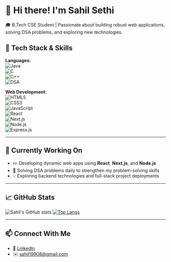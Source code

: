 # 👋 Hi there! I'm Sahil Sethi

🎓 B.Tech CSE Student | Passionate about building robust web applications, solving DSA problems, and exploring new technologies.

## 🚀 Tech Stack & Skills

**Languages:**  
![Java](https://img.shields.io/badge/Java-ED8B00?style=flat-square&logo=openjdk)  
![C](https://img.shields.io/badge/C-00599C?style=flat-square&logo=c)  
![C++](https://img.shields.io/badge/C++-00599C?style=flat-square&logo=cplusplus)  
![DSA](https://img.shields.io/badge/DSA-Important-orange?style=flat-square)

**Web Development:**  
![HTML5](https://img.shields.io/badge/HTML5-E34F26?style=flat-square&logo=html5)  
![CSS3](https://img.shields.io/badge/CSS3-1572B6?style=flat-square&logo=css3)  
![JavaScript](https://img.shields.io/badge/JavaScript-F7DF1E?style=flat-square&logo=javascript)  
![React](https://img.shields.io/badge/React-20232A?style=flat-square&logo=react)  
![Next.js](https://img.shields.io/badge/Next.js-000000?style=flat-square&logo=nextdotjs)  
![Node.js](https://img.shields.io/badge/Node.js-339933?style=flat-square&logo=node.js)  
![Express.js](https://img.shields.io/badge/Express.js-404D59?style=flat-square)

---

## 🌱 Currently Working On

- ✏️ Developing dynamic web apps using **React**, **Next.js**, and **Node.js**  
- 📌 Solving DSA problems daily to strengthen my problem-solving skills  
- 💡 Exploring backend technologies and full-stack project deployments

---

## 📈 GitHub Stats

![Sahil's GitHub stats](https://github-readme-stats.vercel.app/api?username=sahilsethi2&show_icons=true&theme=tokyonight)
[![Top Langs](https://github-readme-stats.vercel.app/api/top-langs/?username=sahilsethi123&layout=compact&theme=tokyonight)](https://github.com/anuraghazra/github-readme-stats)

---

## 📫 Connect With Me

- 💼 [LinkedIn]([https://www.linkedin.com/in/yourusername](https://www.linkedin.com/in/sahilkumar1402/))  
- ✉️ sahil19908@gmail.com  



